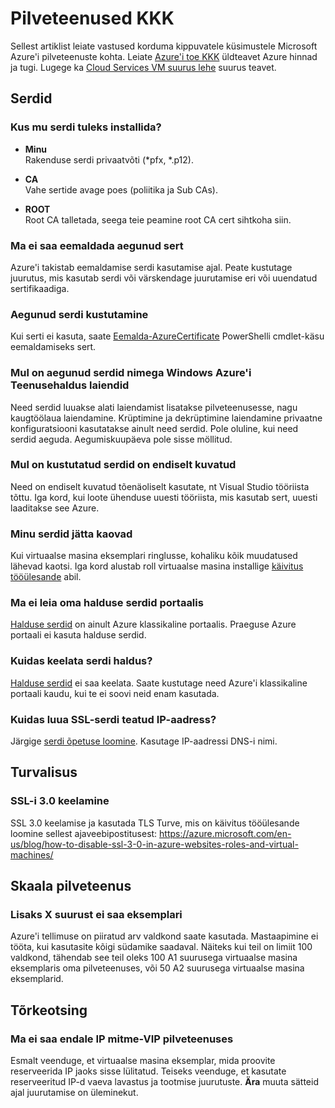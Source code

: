 <properties
    pageTitle="Cloud Services KKK | Microsoft Azure'i"
    description="Korduma kippuvad küsimused pilveteenustega."
    services="cloud-services"
    documentationCenter=""
    authors="Thraka"
    manager="timlt"
    editor=""/>

<tags
    ms.service="cloud-services"
    ms.workload="tbd"
    ms.tgt_pltfrm="na"
    ms.devlang="na"
    ms.topic="article"
    ms.date="08/19/2016"
    ms.author="adegeo"/>

# <a name="cloud-services-faq"></a>Pilveteenused KKK
Sellest artiklist leiate vastused korduma kippuvatele küsimustele Microsoft Azure'i pilveteenuste kohta. Leiate [Azure'i toe KKK](http://go.microsoft.com/fwlink/?LinkID=185083) üldteavet Azure hinnad ja tugi. Lugege ka [Cloud Services VM suurus lehe](cloud-services-sizes-specs.md) suurus teavet.

## <a name="certificates"></a>Serdid

### <a name="where-should-i-install-my-certificate"></a>Kus mu serdi tuleks installida?

- **Minu**  
Rakenduse serdi privaatvõti (\*pfx, \*.p12).

- **CA**  
Vahe sertide avage poes (poliitika ja Sub CAs).

- **ROOT**  
Root CA talletada, seega teie peamine root CA cert sihtkoha siin.

### <a name="i-cant-remove-expired-certificate"></a>Ma ei saa eemaldada aegunud sert

Azure'i takistab eemaldamise serdi kasutamise ajal. Peate kustutage juurutus, mis kasutab serdi või värskendage juurutamise eri või uuendatud sertifikaadiga.

### <a name="delete-an-expired-certificate"></a>Aegunud serdi kustutamine

Kui serti ei kasuta, saate [Eemalda-AzureCertificate](https://msdn.microsoft.com/library/azure/mt589145.aspx) PowerShelli cmdlet-käsu eemaldamiseks sert.

### <a name="i-have-expired-certificates-named-windows-azure-service-management-for-extensions"></a>Mul on aegunud serdid nimega Windows Azure'i Teenusehaldus laiendid

Need serdid luuakse alati laiendamist lisatakse pilveteenusesse, nagu kaugtöölaua laiendamine. Krüptimine ja dekrüptimine laiendamine privaatne konfiguratsiooni kasutatakse ainult need serdid. Pole oluline, kui need serdid aeguda. Aegumiskuupäeva pole sisse möllitud.

### <a name="certificates-i-have-deleted-keep-reappearing"></a>Mul on kustutatud serdid on endiselt kuvatud

Need on endiselt kuvatud tõenäoliselt kasutate, nt Visual Studio tööriista tõttu. Iga kord, kui loote ühenduse uuesti tööriista, mis kasutab sert, uuesti laaditakse see Azure.

### <a name="my-certificates-keep-disappearing"></a>Minu serdid jätta kaovad

Kui virtuaalse masina eksemplari ringlusse, kohaliku kõik muudatused lähevad kaotsi. Iga kord alustab roll virtuaalse masina installige [käivitus tööülesande](cloud-services-startup-tasks.md) abil.

### <a name="i-cannot-find-my-management-certificates-in-the-portal"></a>Ma ei leia oma halduse serdid portaalis

[Halduse serdid](..\azure-api-management-certs.md) on ainult Azure klassikaline portaalis. Praeguse Azure portaali ei kasuta halduse serdid. 

### <a name="how-can-i-disable-a-management-certificate"></a>Kuidas keelata serdi haldus?

[Halduse serdid](..\azure-api-management-certs.md) ei saa keelata. Saate kustutage need Azure'i klassikaline portaali kaudu, kui te ei soovi neid enam kasutada.

### <a name="how-do-i-create-an-ssl-certificate-for-a-specific-ip-address"></a>Kuidas luua SSL-serdi teatud IP-aadress?

Järgige [serdi õpetuse loomine](cloud-services-certs-create.md). Kasutage IP-aadressi DNS-i nimi.

## <a name="security"></a>Turvalisus

### <a name="disable-ssl-30"></a>SSL-i 3.0 keelamine

SSL 3.0 keelamise ja kasutada TLS Turve, mis on käivitus tööülesande loomine sellest ajaveebipostitusest: https://azure.microsoft.com/en-us/blog/how-to-disable-ssl-3-0-in-azure-websites-roles-and-virtual-machines/

## <a name="scale-a-cloud-service"></a>Skaala pilveteenus

### <a name="i-cannot-scale-beyond-x-instances"></a>Lisaks X suurust ei saa eksemplari

Azure'i tellimuse on piiratud arv valdkond saate kasutada. Mastaapimine ei tööta, kui kasutasite kõigi südamike saadaval. Näiteks kui teil on limiit 100 valdkond, tähendab see teil oleks 100 A1 suurusega virtuaalse masina eksemplaris oma pilveteenuses, või 50 A2 suurusega virtuaalse masina eksemplarid.

## <a name="troubleshooting"></a>Tõrkeotsing

### <a name="i-cant-reserve-an-ip-in-a-multi-vip-cloud-service"></a>Ma ei saa endale IP mitme-VIP pilveteenuses

Esmalt veenduge, et virtuaalse masina eksemplar, mida proovite reserveerida IP jaoks sisse lülitatud. Teiseks veenduge, et kasutate reserveeritud IP-d vaeva lavastus ja tootmise juurutuste. **Ära** muuta sätteid ajal juurutamise on üleminekut.

